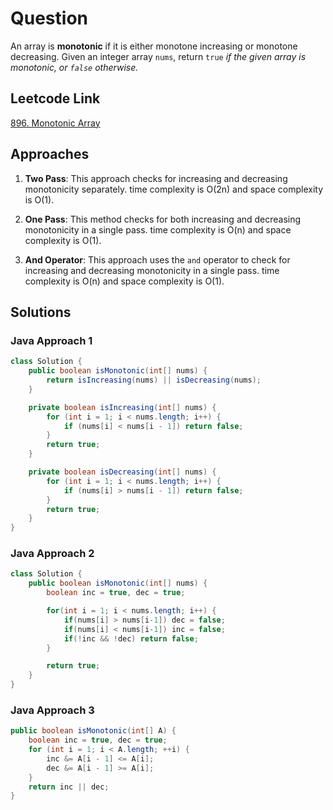 # Question

An array is **monotonic** if it is either monotone increasing or monotone decreasing. Given an integer array `nums`, return `true` _if the given array is monotonic, or `false` otherwise._

## Leetcode Link

[896. Monotonic Array](https://leetcode.com/problems/monotonic-array/)

## Approaches

1. **Two Pass**: This approach checks for increasing and decreasing monotonicity separately. time complexity is O(2n) and space complexity is O(1).

2. **One Pass**: This method checks for both increasing and decreasing monotonicity in a single pass. time complexity is O(n) and space complexity is O(1).

3. **And Operator**: This approach uses the `and` operator to check for increasing and decreasing monotonicity in a single pass. time complexity is O(n) and space complexity is O(1).

## Solutions

### Java Approach 1

```java
class Solution {
    public boolean isMonotonic(int[] nums) {
        return isIncreasing(nums) || isDecreasing(nums);
    }

    private boolean isIncreasing(int[] nums) {
        for (int i = 1; i < nums.length; i++) {
            if (nums[i] < nums[i - 1]) return false;
        }
        return true;
    }

    private boolean isDecreasing(int[] nums) {
        for (int i = 1; i < nums.length; i++) {
            if (nums[i] > nums[i - 1]) return false;
        }
        return true;
    }
}
```

### Java Approach 2

```java
class Solution {
    public boolean isMonotonic(int[] nums) {
        boolean inc = true, dec = true;

        for(int i = 1; i < nums.length; i++) {
            if(nums[i] > nums[i-1]) dec = false;
            if(nums[i] < nums[i-1]) inc = false;
            if(!inc && !dec) return false;
        }

        return true;
    }
}
```

### Java Approach 3

```java
public boolean isMonotonic(int[] A) {
    boolean inc = true, dec = true;
    for (int i = 1; i < A.length; ++i) {
        inc &= A[i - 1] <= A[i];
        dec &= A[i - 1] >= A[i];
    }
    return inc || dec;
}
```
